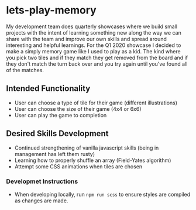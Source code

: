 # lets-play-memory

My development team does quarterly showcases where we build small projects with the intent of learning something new along the way we can share with the team and improve our own skills and spread around interesting and helpful learnings. For the Q1 2020 showcase I decided to make a simply memory game like I used to play as a kid. The kind where you pick two tiles and if they match they get removed from the board and if they don't match the turn back over and you try again until you've found all of the matches.

## Intended Functionality
* User can choose a type of tile for their game (different illustrations)
* User can choose the size of their game (4x4 or 6x6)
* User can play the game to completion

## Desired Skills Development
* Continued strengthening of vanilla javascript skills (being in management has left them rusty)
* Learning how to properly shuffle an array (Field-Yates algorithm)
* Attempt some CSS animations when tiles are chosen

### Developmet Instructions
* When developing locally, run `npm run scss` to ensure styles are compiled as changes are made.

